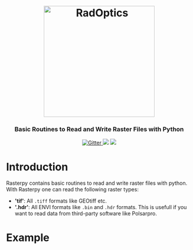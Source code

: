 <h1 align="center">
  <br>
  <a href="http://elib.dlr.de/115785/"><img src="https://i.imgur.com/uspi5KE.png" alt="RadOptics" width="300"></a>
</h1>

<h3 align="center">Basic Routines to Read and Write Raster Files with Python</h3>

<p align="center">
  <a href="http://forthebadge.com">
    <img src="http://forthebadge.com/images/badges/made-with-python.svg"
         alt="Gitter">
  </a>
  <a href="http://forthebadge.com"><img src="http://forthebadge.com/images/badges/built-with-love.svg"></a>
  <a href="http://forthebadge.com">
      <img src="http://forthebadge.com/images/badges/built-with-science.svg">
  </a>
</p>

# Introduction
Rasterpy contains basic routines to read and write raster files with python. With Rasterpy one can read the following raster types:
* **'tif'**: All `.tiff` formats like GEOtiff etc.
* **'.hdr'**: All ENVI formats like `.bin` and `.hdr` formats. This is usefull if you want to read data from third-party software like Polsarpro. 

# Example
